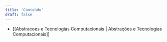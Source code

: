 ```yaml
---
title: 'Conteúdo'
draft: false
---
```


- [[Abstracoes e Tecnologias Computacionais | Abstrações e Tecnologias Computacionais]]